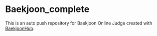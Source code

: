 # Baekjoon_complete
This is an auto push repository for Baekjoon Online Judge created with [BaekjoonHub](https://github.com/BaekjoonHub/BaekjoonHub).
